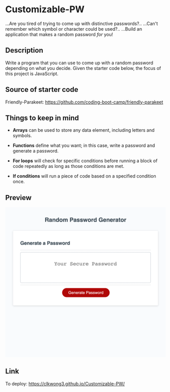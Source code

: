 # Customizable-PW

...Are you tired of trying to come up with distinctive passwords?..
...Can't remember which symbol or character could be used?..
...Build an application that makes a random password _for_ you!

## Description

Write a program that you can use to come up with a random password depending on what you decide. Given the starter code below, the focus of this project is JavaScript.

## Source of starter code

Friendly-Parakeet: https://github.com/coding-boot-camp/friendly-parakeet

## Things to keep in mind

- **Arrays** can be used to store any data element, including letters and symbols.

- **Functions** define what you want; in this case, write a password and generate a password.

- **For loops** will check for specific conditions before running a block of code repeatedly as long as those conditions are met.

- **If conditions** will run a piece of code based on a specified condition once.

## Preview

![Full Page Image](./assets/image/_Users_ECY_bootcamp_Challenges_Customizable-PW_Develop_index.html.png)

## Link

To deploy: https://clkwong3.github.io/Customizable-PW/
